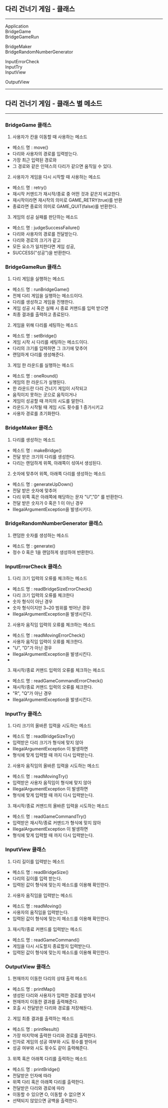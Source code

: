 ## 다리 건너기 게임 - 클래스
***
Application   
BridgeGame   
BridgeGameRun

BridgeMaker   
BridgeRandomNumberGenerator   

InputErrorCheck   
InputTry   
InputView   

OutputView   

***

## 다리 건너기 게임 - 클래스 별 메소드

***

### BridgeGame 클래스
1. 사용자가 칸을 이동할 때 사용하는 메소드
- 메소드 명 : move()
- 다리와 사용자의 경로를 입력받는다.
- 가장 최근 입력된 경로와
- 그 경로와 같은 인덱스의 다리가 같으면 움직일 수 있다. 
2. 사용자가 게임을 다시 시작할 때 사용하는 메소드
- 메소드 명 : retry()
- 재시작 커맨드가 재시작/종료 중 어떤 것과 같은지 비교한다.
- 재시작이라면 재시작의 의미로 GAME_RETRY(true)를 반환
- 종료라면 종료의 의미로 GAME_QUIT(false)를 반환한다.
3. 게임의 성공 실패를 판단하는 메소드
- 메소드 명 : judgeSuccessFailure()
- 다리와 사용자의 경로를 전달받는다.
- 다리와 경로의 크기가 같고
- 모든 요소가 일치한다면 게임 성공,
- SUCCESS("성공")을 반환한다.


### BridgeGameRun 클래스
1. 다리 게임을 실행하는 메소드
- 메소드 명 : runBridgeGame()
- 전체 다리 게임을 실행하는 메소드이다.
- 다리를 생성하고 게임을 진행한다.
- 게임 성공 시 혹은 실패 시 종료 커맨드를 입력 받으면
- 최종 결과를 출력하고 종료된다.
2. 게임을 위해 다리를 세팅하는 메소드
- 메소드 명 : setBridge()
- 게임 시작 시 다리를 세팅하는 메소드이다.
- 다리의 크기를 입력하면 그 크기에 맞추어
- 랜덤하게 다리를 생성해준다.

3. 게임 한 라운드를 실행하는 메소드
- 메소드 명 : oneRound()
- 게임의 한 라운드가 실행된다.
- 한 라운드란 다리 건너기 게임이 시작되고
- 움직이지 못하는 곳으로 움직이거나
- 게임이 성공할 때 까지의 시도를 말한다.
- 라운드가 시작될 때 게임 시도 횟수를 1 증가시키고
- 사용자 경로를 초기화한다.


### BridgeMaker 클래스
1. 다리를 생성하는 메소드
- 메소드 명 : makeBridge()
- 전달 받은 크기의 다리를 생성한다.
- 다리는 랜덤하게 위쪽, 아래쪽이 섞여서 생성된다.

2. 숫자에 맞추어 위쪽, 아래쪽 다리를 생성하는 메소드
- 메소드 명 : generateUpDown()
- 전달 받은 숫자에 맞추어 
- 다리 위쪽 혹은 아래쪽에 해당하는 문자 "U","D" 를 반환한다.
- 전달 받은 숫자가 0 혹은 1 이 아닌 경우
- IllegalArgumentException을 발생시키다.


### BridgeRandomNumberGenerator 클래스
1. 랜덤한 숫자를 생성하는 메소드
- 메소드 명 : generate()
- 정수 0 혹은 1을 랜덤하게 생성하여 반환한다.


### InputErrorCheck 클래스
1. 다리 크기 입력의 오류를 체크하는 메소드
- 메소드 명 : readBridgeSizeErrorCheck()
- 다리 크기 입력의 오류를 체크한다
- 숫자 형식이 아닌 경우
- 숫자 형식이지만 3~20 범위를 벗어난 경우
- IllegalArgumentException을 발생시킨다.

2. 사용자 움직임 입력의 오류를 체크하는 메소드
- 메소드 명 : readMovingErrorCheck()
- 사용자 움직임 입력이 오류를 체크한다.
- "U", "D"가 아닌 경우
- IllegalArgumentException을 발생시킨다.
- 
3. 재시작/종료 커맨드 입력의 오류를 체크하는 메소드
- 메소드 명 : readGameCommandErrorCheck()
- 재시작/종료 커맨드 입력의 오류를 체크한다.
- "R", "Q"가 아닌 경우
- IllegalArgumentException을 발생시킨다.

### InputTry 클래스
1. 다리 크기의 올바른 입력을 시도하는 메소드
- 메소드 명 : readBridgeSizeTry()
- 입력받은 다리 크기가 형식에 맞지 않아 
- IllegalArgumentException 이 발생하면
- 형식에 맞게 입력할 때 까지 다시 입력받는다.
2. 사용자 움직임의 올바른 입력을 시도하는 메소드
- 메소드 명 : readMovingTry()
- 입력받은 사용자 움직임이 형식에 맞지 않아
- IllegalArgumentException 이 발생하면
- 형식에 맞게 입력할 때 까지 다시 입력받는다.
3. 재시작/종료 커맨드의 올바른 입력을 시도하는 메소드
- 메소드 명 : readGameCommandTry()
- 입력받은 재시작/종료 커맨드가 형식에 맞지 않아
- IllegalArgumentException 이 발생하면
- 형식에 맞게 입력할 때 까지 다시 입력받는다.

### InputView 클래스
1. 다리 길이를 입력받는 메소드
- 메소드 명 : readBridgeSize()
- 다리의 길이를 입력 받는다.
- 입력된 값이 형식에 맞는지 메소드를 이용해 확인한다.
2. 사용자 움직임을 입력받는 메소드
- 메소드 명 : readMoving()
- 사용자의 움직임을 입력받는다.
- 입력된 값이 형식에 맞는지 메소드를 이용해 확인한다.
3. 재시작/종료 커맨드를 입력받는 메소드
- 메소드 명 : readGameCommand()
- 게임을 다시 시도할지 종료할지 입력받는다.
- 입력된 값이 형식에 맞는지 메소드를 이용해 확인한다.

### OutputView 클래스
1. 현재까지 이동한 다리의 상태 출력 메소드
- 메소드 명 : printMap()
- 생성된 다리와 사용자가 입력한 경로를 받아서
- 현재까지 이동한 결과를 출력해준다.
- 호출 시 전달받은 다리와 경로를 저장해둔다.

2. 게임 최종 결과를 출력하는 메소드
- 메소드 명 : printResult()
- 가장 마지막에 출력한 다리와 경로를 출력한다.
- 인자로 게임의 성공 여부와 시도 횟수를 받아서
- 성공 여부와 시도 횟수도 같이 출력해준다.

3. 위쪽 혹은 아래쪽 다리를 출력하는 메소드
- 메소드 명 : printBridge()
- 전달받은 인자에 따라 
- 위쪽 다리 혹은 아래쪽 다리를 출력한다.
- 전달받은 다리와 경로에 따라
- 이동할 수 있으면 O, 이동할 수 없으면 X
- 선택되지 않았으면 공백을 출력한다.